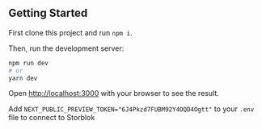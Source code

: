 ## Getting Started

First clone this project and run `npm i`.

Then, run the development server:

```bash
npm run dev
# or
yarn dev
```

Open [http://localhost:3000](http://localhost:3000) with your browser to see the result.

Add `NEXT_PUBLIC_PREVIEW_TOKEN="6J4Pkzd7FUBM92Y4OQD4Ogtt"` to your `.env` file to connect to Storblok

